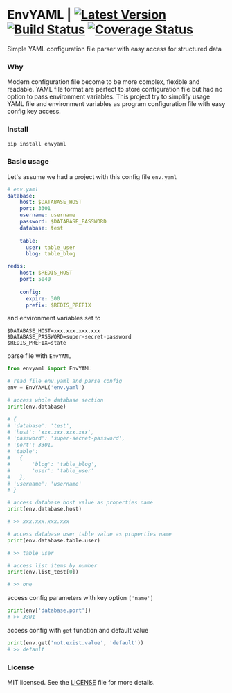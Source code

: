 # EnvYAML | [![Latest Version](https://pypip.in/version/envyaml/badge.svg)](https://pypi.python.org/pypi/envyaml/) [![Build Status](https://travis-ci.com/thesimj/envyaml.svg?branch=master)](https://travis-ci.com/thesimj/envyaml) [![Coverage Status](https://coveralls.io/repos/github/thesimj/envyaml/badge.svg?branch=master)](https://coveralls.io/github/thesimj/envyaml?branch=master)
Simple YAML configuration file parser with easy access for structured data

### Why
Modern configuration file become to be more complex, flexible and readable. 
YAML file format are perfect to store configuration file but had no option to pass environment variables.
This project try to simplify usage YAML file and environment variables as program configuration file with easy config key access.  

### Install
```bash
pip install envyaml
```

### Basic usage
Let's assume we had a project with this config file `env.yaml`

```yaml
# env.yaml
database:
    host: $DATABASE_HOST
    port: 3301
    username: username
    password: $DATABASE_PASSWORD
    database: test
    
    table:
      user: table_user
      blog: table_blog

redis:
    host: $REDIS_HOST
    port: 5040
    
    config:
      expire: 300
      prefix: $REDIS_PREFIX
```

and environment variables set to
```
$DATABASE_HOST=xxx.xxx.xxx.xxx
$DATABASE_PASSWORD=super-secret-password
$REDIS_PREFIX=state
```

parse file with `EnvYAML`

```python
from envyaml import EnvYAML

# read file env.yaml and parse config
env = EnvYAML('env.yaml')

# access whole database section
print(env.database)

# {
# 'database': 'test',
# 'host': 'xxx.xxx.xxx.xxx',
# 'password': 'super-secret-password',
# 'port': 3301,
# 'table':
#   {
#       'blog': 'table_blog', 
#       'user': 'table_user'
#   },
# 'username': 'username'
# }

# access database host value as properties name
print(env.database.host)

# >> xxx.xxx.xxx.xxx

# access database user table value as properties name
print(env.database.table.user)

# >> table_user

# access list items by number
print(env.list_test[0])

# >> one
```

access config parameters with key option `['name']`
```python
print(env['database.port'])
# >> 3301
```

access config with `get` function and default value
```python
print(env.get('not.exist.value', 'default'))
# >> default
```

### License
MIT licensed. See the [LICENSE](LICENSE) file for more details.
